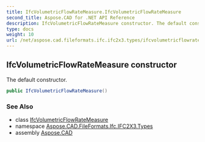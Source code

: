 ```yaml
---
title: IfcVolumetricFlowRateMeasure.IfcVolumetricFlowRateMeasure
second_title: Aspose.CAD for .NET API Reference
description: IfcVolumetricFlowRateMeasure constructor. The default constructor
type: docs
weight: 10
url: /net/aspose.cad.fileformats.ifc.ifc2x3.types/ifcvolumetricflowratemeasure/ifcvolumetricflowratemeasure/
---
```

## IfcVolumetricFlowRateMeasure constructor

The default constructor.

```csharp
public IfcVolumetricFlowRateMeasure()
```

### See Also

* class [IfcVolumetricFlowRateMeasure](../)
* namespace [Aspose.CAD.FileFormats.Ifc.IFC2X3.Types](../../ifcvolumetricflowratemeasure/)
* assembly [Aspose.CAD](../../../)


